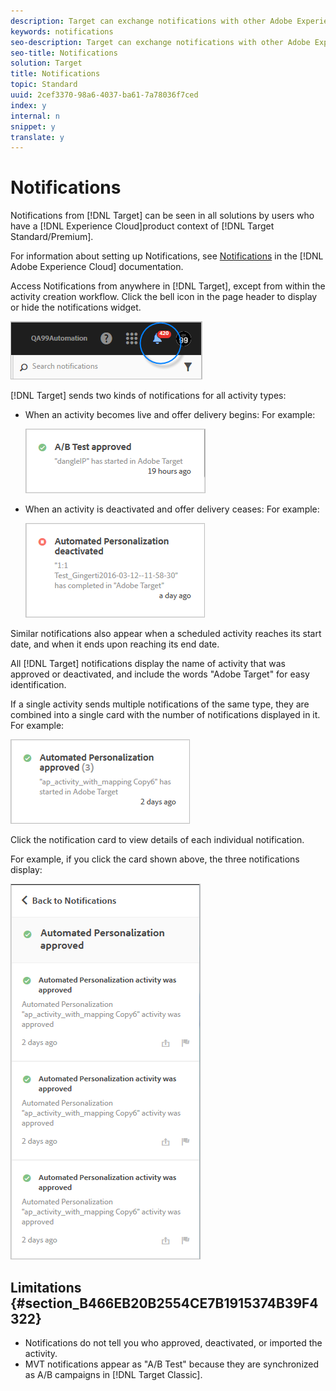 ```yaml
---
description: Target can exchange notifications with other Adobe Experience Cloud solutions using Adobe Pulse.
keywords: notifications
seo-description: Target can exchange notifications with other Adobe Experience Cloud solutions using Adobe Pulse.
seo-title: Notifications
solution: Target
title: Notifications
topic: Standard
uuid: 2cef3370-98a6-4037-ba61-7a78036f7ced
index: y
internal: n
snippet: y
translate: y
---
```


# Notifications

Notifications from [!DNL  Target] can be seen in all solutions by users who have a [!DNL  Experience Cloud]product context of [!DNL  Target Standard/Premium]. 

For information about setting up Notifications, see [ Notifications](https://marketing.adobe.com/resources/help/en_US/mcloud/notifications.html) in the [!DNL  Adobe Experience Cloud] documentation. 

Access Notifications from anywhere in [!DNL  Target], except from within the activity creation workflow. Click the bell icon in the page header to display or hide the notifications widget. 

![](assets/notifications-shell.png) 

[!DNL  Target] sends two kinds of notifications for all activity types: 


* When an activity becomes live and offer delivery begins: For example: 

  ![](assets/notif_app.png) 

* When an activity is deactivated and offer delivery ceases: For example: 

  ![](assets/notif-deact.png) 



Similar notifications also appear when a scheduled activity reaches its start date, and when it ends upon reaching its end date. 

All [!DNL  Target] notifications display the name of activity that was approved or deactivated, and include the words "Adobe Target" for easy identification. 

If a single activity sends multiple notifications of the same type, they are combined into a single card with the number of notifications displayed in it. For example: 

![](assets/notif-multi.png) 

Click the notification card to view details of each individual notification. 

For example, if you click the card shown above, the three notifications display: 

![](assets/notif-multi-open.png) 

## Limitations {#section_B466EB20B2554CE7B1915374B39F4322}


* Notifications do not tell you who approved, deactivated, or imported the activity.
* MVT notifications appear as "A/B Test" because they are synchronized as A/B campaigns in [!DNL  Target Classic].

